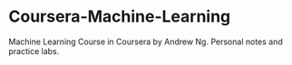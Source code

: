 # Coursera-Machine-Learning
Machine Learning Course in Coursera by Andrew Ng. Personal notes and practice labs.
